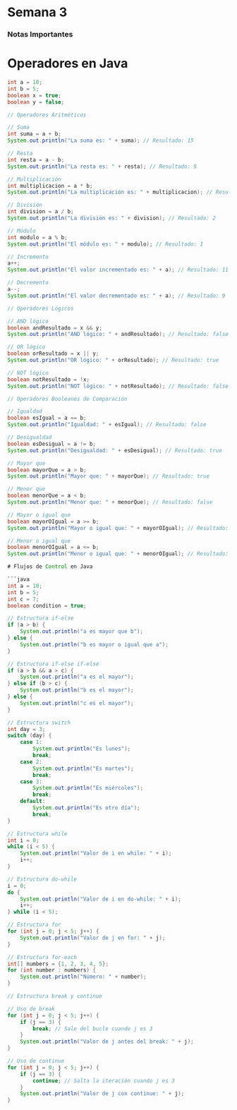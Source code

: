 # Semana 3

### Notas Importantes


# Operadores en Java

```java
int a = 10;
int b = 5;
boolean x = true;
boolean y = false;

// Operadores Aritméticos

// Suma
int suma = a + b;
System.out.println("La suma es: " + suma); // Resultado: 15

// Resta
int resta = a - b;
System.out.println("La resta es: " + resta); // Resultado: 5

// Multiplicación
int multiplicacion = a * b;
System.out.println("La multiplicación es: " + multiplicacion); // Resultado: 50

// División
int division = a / b;
System.out.println("La división es: " + division); // Resultado: 2

// Módulo
int modulo = a % b;
System.out.println("El módulo es: " + modulo); // Resultado: 1

// Incremento
a++;
System.out.println("El valor incrementado es: " + a); // Resultado: 11

// Decremento
a--;
System.out.println("El valor decrementado es: " + a); // Resultado: 9

// Operadores Lógicos

// AND lógico
boolean andResultado = x && y;
System.out.println("AND lógico: " + andResultado); // Resultado: false

// OR lógico
boolean orResultado = x || y;
System.out.println("OR lógico: " + orResultado); // Resultado: true

// NOT lógico
boolean notResultado = !x;
System.out.println("NOT lógico: " + notResultado); // Resultado: false

// Operadores Booleanos de Comparación

// Igualdad
boolean esIgual = a == b;
System.out.println("Igualdad: " + esIgual); // Resultado: false

// Desigualdad
boolean esDesigual = a != b;
System.out.println("Desigualdad: " + esDesigual); // Resultado: true

// Mayor que
boolean mayorQue = a > b;
System.out.println("Mayor que: " + mayorQue); // Resultado: true

// Menor que
boolean menorQue = a < b;
System.out.println("Menor que: " + menorQue); // Resultado: false

// Mayor o igual que
boolean mayorOIgual = a >= b;
System.out.println("Mayor o igual que: " + mayorOIgual); // Resultado: true

// Menor o igual que
boolean menorOIgual = a <= b;
System.out.println("Menor o igual que: " + menorOIgual); // Resultado: false

# Flujos de Control en Java

```java
int a = 10;
int b = 5;
int c = 7;
boolean condition = true;

// Estructura if-else
if (a > b) {
    System.out.println("a es mayor que b");
} else {
    System.out.println("b es mayor o igual que a");
}

// Estructura if-else if-else
if (a > b && a > c) {
    System.out.println("a es el mayor");
} else if (b > c) {
    System.out.println("b es el mayor");
} else {
    System.out.println("c es el mayor");
}

// Estructura switch
int day = 3;
switch (day) {
    case 1:
        System.out.println("Es lunes");
        break;
    case 2:
        System.out.println("Es martes");
        break;
    case 3:
        System.out.println("Es miércoles");
        break;
    default:
        System.out.println("Es otro día");
        break;
}

// Estructura while
int i = 0;
while (i < 5) {
    System.out.println("Valor de i en while: " + i);
    i++;
}

// Estructura do-while
i = 0;
do {
    System.out.println("Valor de i en do-while: " + i);
    i++;
} while (i < 5);

// Estructura for
for (int j = 0; j < 5; j++) {
    System.out.println("Valor de j en for: " + j);
}

// Estructura for-each
int[] numbers = {1, 2, 3, 4, 5};
for (int number : numbers) {
    System.out.println("Número: " + number);
}

// Estructura break y continue

// Uso de break
for (int j = 0; j < 5; j++) {
    if (j == 3) {
        break; // Sale del bucle cuando j es 3
    }
    System.out.println("Valor de j antes del break: " + j);
}

// Uso de continue
for (int j = 0; j < 5; j++) {
    if (j == 3) {
        continue; // Salta la iteración cuando j es 3
    }
    System.out.println("Valor de j con continue: " + j);
}








